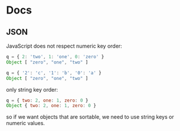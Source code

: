 Docs
=====

JSON
-----

JavaScript does not respect numeric key order:

~~~js
q = { 2: 'two', 1: 'one', 0: 'zero' }
Object [ "zero", "one", "two" ]

q = { '2': 'c', '1': 'b', '0': 'a' }
Object [ "zero", "one", "two" ]
~~~

only string key order:

~~~js
q = { two: 2, one: 1, zero: 0 }
Object { two: 2, one: 1, zero: 0 }
~~~

so if we want objects that are sortable, we need to use string keys or numeric
values.

